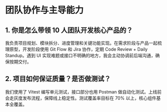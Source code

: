 # 团队协作与主导能力

## 1. 你是怎么带领 10 人团队开发核心产品的？

我负责项目规划、模块拆分、进度管理和关键功能实现。在需求阶段与产品一起梳理原型，开发阶段使用 Git Flow 和 Jira 协作，定期 Code Review + Daily Standup。遇到 UI 实现难题或接口不明确的地方，我会主动协调前后端沟通，确保按期交付。

## 2. 项目如何保证质量？是否做测试？

我们使用了 Vitest 编写单元测试，接口部分也用 Postman 做自动化测试。上线前会走灰度发布流程，保障线上稳定性。测试覆盖率目标在 70% 以上，核心组件基本全覆盖。
